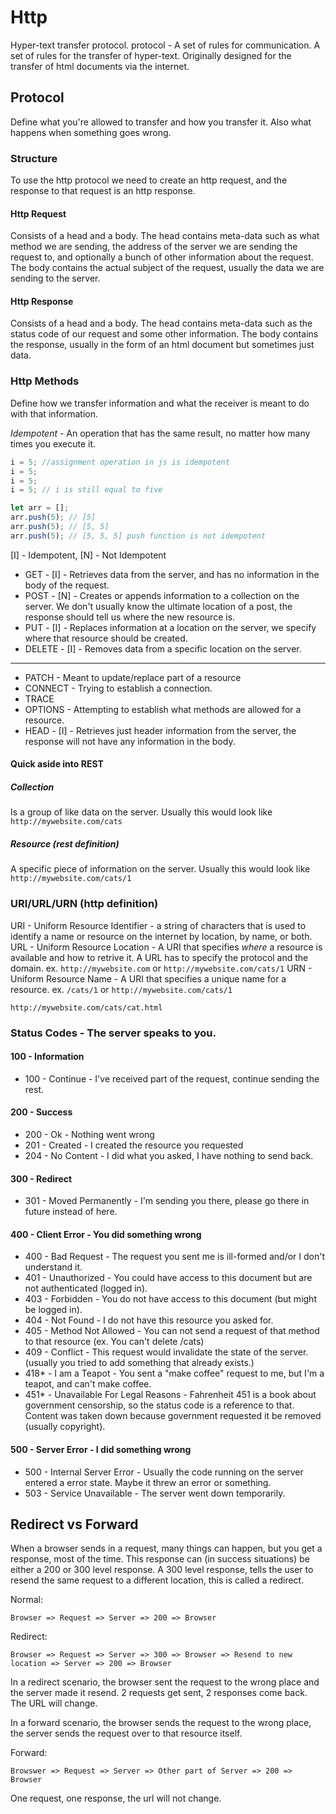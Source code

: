 # Http
Hyper-text transfer protocol.
protocol - A set of rules for communication.
A set of rules for the transfer of hyper-text.
Originally designed for the transfer of html documents via the internet.

## Protocol
Define what you're allowed to transfer and how you transfer it. Also what happens when something goes wrong.

### Structure
To use the http protocol we need to create an http request, and the response to that request is an http response.
#### Http Request
Consists of a head and a body.
The head contains meta-data such as what method we are sending, the address of the server we are sending the request to, and optionally a bunch of other information about the request.
The body contains the actual subject of the request, usually the data we are sending to the server.
#### Http Response
Consists of a head and a body.
The head contains meta-data such as the status code of our request and some other information.
The body contains the response, usually in the form of an html document but sometimes just data.
### Http Methods
Define how we transfer information and what the receiver is meant to do with that information.

*Idempotent* - An operation that has the same result, no matter how many times you execute it.
```JavaScript
i = 5; //assignment operation in js is idempotent
i = 5;
i = 5;
i = 5; // i is still equal to five

let arr = [];
arr.push(5); // [5]
arr.push(5); // [5, 5]
arr.push(5); // [5, 5, 5] push function is not idempotent
```

[I] - Idempotent, [N] - Not Idempotent

* GET - [I] - Retrieves data from the server, and has no information in the body of the request.
* POST - [N] - Creates or appends information to a collection on the server. We don't usually know the ultimate location of a post, the response should tell us where the new resource is.
* PUT - [I] - Replaces information at a location on the server, we specify where that resource should be created.
* DELETE - [I] - Removes data from a specific location on the server.
---
* PATCH - Meant to update/replace part of a resource
* CONNECT - Trying to establish a connection.
* TRACE
* OPTIONS - Attempting to establish what methods are allowed for a resource.
* HEAD - [I] - Retrieves just header information from the server, the response will not have any information in the body.

#### Quick aside into REST
##### Collection
Is a group of like data on the server.
Usually this would look like `http://mywebsite.com/cats`
##### Resource (rest definition)
A specific piece of information on the server.
Usually this would look like `http://mywebsite.com/cats/1`
### URI/URL/URN (http definition)
URI - Uniform Resource Identifier - a string of characters that is used to identify a name or resource on the internet by location, by name, or both.
URL - Uniform Resource Location - A URI that specifies *where* a resource is available and how to retrive it. A URL has to specify the protocol and the domain. ex. `http://mywebsite.com` or `http://mywebsite.com/cats/1`
URN - Uniform Resource Name - A URI that specifies a unique name for a resource. ex. `/cats/1` or `http://mywebsite.com/cats/1`

`http://mywebsite.com/cats/cat.html`
### Status Codes - The server speaks to you.
#### 100 - Information
* 100 - Continue - I've received part of the request, continue sending the rest.
#### 200 - Success
* 200 - Ok - Nothing went wrong
* 201 - Created - I created the resource you requested
* 204 - No Content - I did what you asked, I have nothing to send back.
#### 300 - Redirect
* 301 - Moved Permanently - I'm sending you there, please go there in future instead of here.
#### 400 - Client Error - You did something wrong
* 400 - Bad Request - The request you sent me is ill-formed and/or I don't understand it.
* 401 - Unauthorized - You could have access to this document but are not authenticated (logged in).
* 403 - Forbidden - You do not have access to this document (but might be logged in).
* 404 - Not Found - I do not have this resource you asked for.
* 405 - Method Not Allowed - You can not send a request of that method to that resource (ex. You can't delete /cats)
* 409 - Conflict - This request would invalidate the state of the server. (usually you tried to add something that already exists.)
* 418* - I am a Teapot - You sent a "make coffee" request to me, but I'm a teapot, and can't make coffee.
* 451* - Unavailable For Legal Reasons - Fahrenheit 451 is a book about government censorship, so the status code is a reference to that. Content was taken down because government requested it be removed (usually copyright).
#### 500 - Server Error - I did something wrong
* 500 - Internal Server Error - Usually the code running on the server entered a error state. Maybe it threw an error or something.
* 503 - Service Unavailable - The server went down temporarily.



## Redirect vs Forward
When a browser sends in a request, many things can happen, but you get a response, most of the time.
This response can (in success situations) be either a 200 or 300 level response.
A 300 level response, tells the user to resend the same request to a different location, this is called a redirect.

Normal:
```
Browser => Request => Server => 200 => Browser
```

Redirect:

```
Browser => Request => Server => 300 => Browser => Resend to new location => Server => 200 => Browser
```

In a redirect scenario, the browser sent the request to the wrong place and the server made it resend. 2 requests get sent, 2 responses come back. The URL will change.

In a forward scenario, the browser sends the request to the wrong place, the server sends the request over to that resource itself.

Forward:
```
Browswer => Request => Server => Other part of Server => 200 => Browser
```

One request, one response, the url will not change.